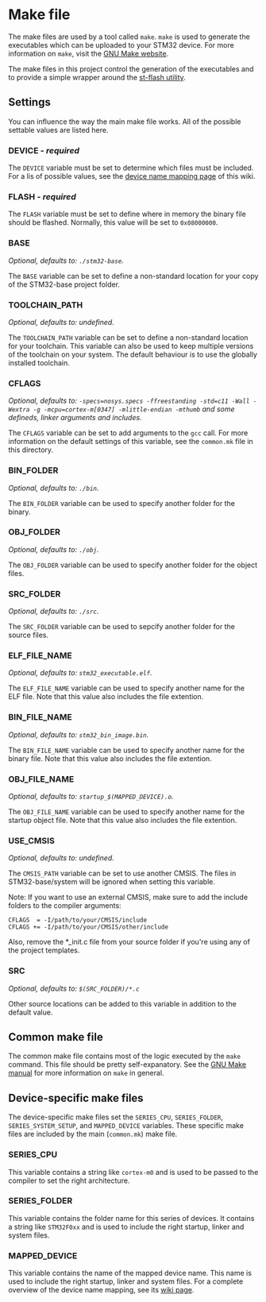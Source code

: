 # Make file

The make files are used by a tool called `make`. `make` is used to generate the executables which can be uploaded to your STM32 device. For more information on `make`, visit the [GNU Make website](https://www.gnu.org/software/make/).

The make files in this project control the generation of the executables and to provide a simple wrapper around the [st-flash utility](https://github.com/texane/stlink).

## Settings

You can influence the way the main make file works. All of the possible settable values are listed here.

### DEVICE - _required_

The `DEVICE` variable must be set to determine which files must be included. For a lis of possible values, see the [device name mapping page](Device-name-mapping) of this wiki.

### FLASH - _required_

The `FLASH` variable must be set to define where in memory the binary file should be flashed. Normally, this value will be set to `0x08000000`.

### BASE

_Optional, defaults to: `./stm32-base`._

The `BASE` variable can be set to define a non-standard location for your copy of the STM32-base project folder.

### TOOLCHAIN_PATH

_Optional, defaults to: undefined._

The `TOOLCHAIN_PATH` variable can be set to define a non-standard location for your toolchain. This variable can also be used to keep multiple versions of the toolchain on your system. The default behaviour is to use the globally installed toolchain.

### CFLAGS

_Optional, defaults to: `-specs=nosys.specs -ffreestanding -std=c11 -Wall -Wextra -g -mcpu=cortex-m[0347] -mlittle-endian -mthumb` and some defineds, linker arguments and includes._

The `CFLAGS` variable can be set to add arguments to the `gcc` call. For more information on the default settings of this variable, see the `common.mk` file in this directory.

### BIN_FOLDER

_Optional, defaults to: `./bin`._

The `BIN_FOLDER` variable can be used to specify another folder for the binary.

### OBJ_FOLDER

_Optional, defaults to: `./obj`._

The `OBJ_FOLDER` variable can be used to specify another folder for the object files.

### SRC_FOLDER

_Optional, defaults to: `./src`._

The `SRC_FOLDER` variable can be used to sepcify another folder for the source files.

### ELF_FILE_NAME

_Optional, defaults to: `stm32_executable.elf`._

The `ELF_FILE_NAME` variable can be used to specify another name for the ELF file. Note that this value also includes the file extention.

### BIN_FILE_NAME

_Optional, defaults to: `stm32_bin_image.bin`._

The `BIN_FILE_NAME` variable can be used to specify another name for the binary file. Note that this value also includes the file extention.

### OBJ_FILE_NAME

_Optional, defaults to: `startup_$(MAPPED_DEVICE).o`._

The `OBJ_FILE_NAME` variable can be used to specify another name for the startup object file. Note that this value also includes the file extention.

### USE_CMSIS

_Optional, defaults to: undefined._

The `CMSIS_PATH` variable can be set to use another CMSIS. The files in STM32-base/system will be ignored when setting this variable.

Note: If you want to use an external CMSIS, make sure to add the include folders to the compiler arguments:

```
CFLAGS  = -I/path/to/your/CMSIS/include
CFLAGS += -I/path/to/your/CMSIS/other/include
```

Also, remove the *_init.c file from your source folder if you're using any of the project templates.

### SRC

_Optional, defaults to: `$(SRC_FOLDER)/*.c`_

Other source locations can be added to this variable in addition to the default value.


## Common make file

The common make file contains most of the logic executed by the `make` command. This file should be pretty self-expanatory. See the [GNU Make manual](https://www.gnu.org/software/make/manual/make.html) for more information on `make` in general.


## Device-specific make files

The device-specific make files set the `SERIES_CPU`, `SERIES_FOLDER`, `SERIES_SYSTEM_SETUP`, and `MAPPED_DEVICE` variables. These specific make files are included by the main (`common.mk`) make file.

### SERIES_CPU

This variable contains a string like `cortex-m0` and is used to be passed to the compiler to set the right architecture.

### SERIES_FOLDER

This variable contains the folder name for this series of devices. It contains a string like `STM32F0xx` and is used to include the right startup, linker and system files.

### MAPPED_DEVICE

This variable contains the name of the mapped device name. This name is used to include the right startup, linker and system files. For a complete overview of the device name mapping, see its [wiki page](https://github.com/STM32-base/STM32-base/wiki/Device-name-mapping).

